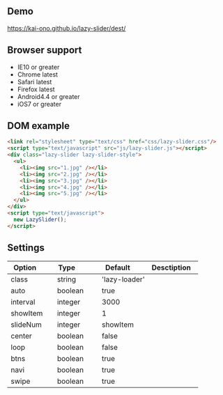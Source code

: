 ## Demo
https://kai-ono.github.io/lazy-slider/dest/

## Browser support
* IE10 or greater
* Chrome latest
* Safari latest
* Firefox latest
* Android4.4 or greater
* iOS7 or greater

## DOM example
```html
<link rel="stylesheet" type="text/css" href="css/lazy-slider.css"/>
<script type="text/javascript" src="js/lazy-slider.js"></script>
<div class="lazy-slider lazy-slider-style">
  <ul>
    <li><img src="1.jpg" /></li>
    <li><img src="2.jpg" /></li>
    <li><img src="3.jpg" /></li>
    <li><img src="4.jpg" /></li>
    <li><img src="5.jpg" /></li>
  </ul>
</div>
<script type="text/javascript">
  new LazySlider();
</script>
```

## Settings
| Option        | Type           | Default       | Desctiption   |
| ------------- | -------------- | ------------- | ------------- |
| class         | string         | 'lazy-loader' |               |
| auto          | boolean        | true          |               |
| interval      | integer        | 3000          |               |
| showItem      | integer        | 1             |               |
| slideNum      | integer        | showItem      |               |
| center        | boolean        | false         |               |
| loop          | boolean        | false         |               |
| btns          | boolean        | true          |               |
| navi          | boolean        | true          |               |
| swipe         | boolean        | true          |               |
